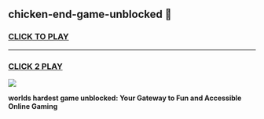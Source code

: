 
## chicken-end-game-unblocked 👋
<h3>
<a href="https://premium.freeplayer.one?title=chicken-end-game-unblocked&ref=14F">CLICK TO PLAY</a></h3>
<hr>

<h3>
<a href="https://premium.freeplayer.one?title=chicken-end-game-unblocked&ref=14F">CLICK 2 PLAY</a>
  
</h3>

<a href="https://premium.freeplayer.one?title=chicken-end-game-unblocked&ref=12F/"><img src="https://clearcache.store/games.png"></a>


**worlds hardest game unblocked: Your Gateway to Fun and Accessible Online Gaming**
